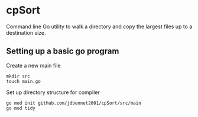 # cpSort
Command line Go utility to walk a directory and copy the largest files up to a destination size.

## Setting up a basic go program

Create a new main file 
```
mkdir src
touch main.go
```

Set up directory structure for compiler
```
go mod init github.com/jdbennet2001/cpSort/src/main 
go mod tidy
```
